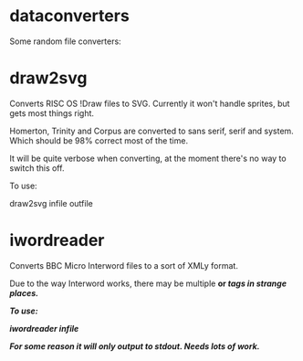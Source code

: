# dataconverters

Some random file converters:


# draw2svg
Converts RISC OS !Draw files to SVG. Currently it won't handle sprites, but gets most things right.

Homerton, Trinity and Corpus are converted to sans serif, serif and system. Which should be 98% correct most of the time.

It will be quite verbose when converting, at the moment there's no way to switch this off.

To use:

   draw2svg infile outfile

# iwordreader
Converts BBC Micro Interword files to a sort of XMLy format.

Due to the way Interword works, there may be multiple <strong> or <em> tags in strange places.

To use:

   iwordreader infile 

For some reason it will only output to stdout. Needs lots of work.
